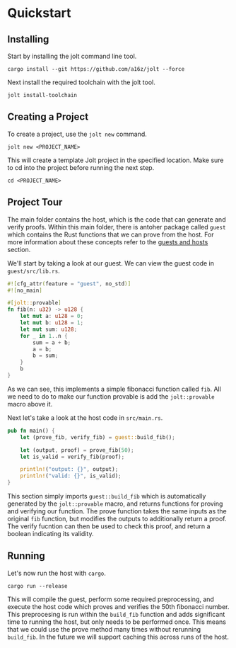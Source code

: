 # Quickstart
## Installing
Start by installing the jolt command line tool.
```
cargo install --git https://github.com/a16z/jolt --force
```

Next install the required toolchain with the jolt tool.
```
jolt install-toolchain
```

## Creating a Project
To create a project, use the `jolt new` command.
```
jolt new <PROJECT_NAME>
```

This will create a template Jolt project in the specified location. Make sure to cd into the project before running the next step.
```
cd <PROJECT_NAME>
```

## Project Tour
The main folder contains the host, which is the code that can generate and verify proofs. Within this main folder, there is antoher package called `guest` which contains the Rust functions that we can prove from the host. For more information about these concepts refer to the [guests and hosts](./usafe/guests_hosts.md) section.

We'll start by taking a look at our guest. We can view the guest code in `guest/src/lib.rs`.

```rust
#![cfg_attr(feature = "guest", no_std)]
#![no_main]

#[jolt::provable]
fn fib(n: u32) -> u128 {
    let mut a: u128 = 0;
    let mut b: u128 = 1;
    let mut sum: u128;
    for _ in 1..n {
        sum = a + b;
        a = b;
        b = sum;
    }
    b
}
```

As we can see, this implements a simple fibonacci function called `fib`. All we need to do to make our function provable is add the `jolt::provable` macro above it.

Next let's take a look at the host code in `src/main.rs`.

```rust
pub fn main() {
    let (prove_fib, verify_fib) = guest::build_fib();

    let (output, proof) = prove_fib(50);
    let is_valid = verify_fib(proof);

    println!("output: {}", output);
    println!("valid: {}", is_valid);
}
```

This section simply imports `guest::build_fib` which is automatically generated by the `jolt::provable` macro, and returns functions for proving and verifying our function. The prove function takes the same inputs as the original `fib` function, but modifies the outputs to additionally return a proof. The verify fucntion can then be used to check this proof, and return a boolean indicating its validity.

## Running
Let's now run the host with `cargo`.
```
cargo run --release
```

This will compile the guest, perform some required preprocessing, and execute the host code which proves and verifies the 50th fibonacci number. This preprocesing is run within the `build_fib` function and adds significant time to running the host, but only needs to be performed once. This means that we could use the prove method many times without rerunning `build_fib`. In the future we will support caching this across runs of the host.
